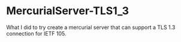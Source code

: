 # MercurialServer-TLS1_3
What I did to try create a mercurial server that can support a TLS 1.3 connection for IETF 105.
